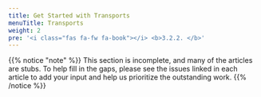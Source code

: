 ```yaml
---
title: Get Started with Transports
menuTitle: Transports
weight: 2
pre: '<i class="fas fa-fw fa-book"></i> <b>3.2.2. </b>'
---
```


{{% notice "note" %}}
This section is incomplete, and many of the articles are stubs. To help fill in
the gaps, please see the issues linked in each article to add your input and
help us prioritize the outstanding work.
{{% /notice %}}
